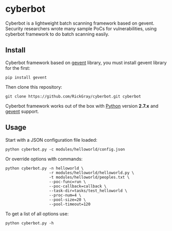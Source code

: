 # cyberbot

Cyberbot is a lightweight batch scanning framework based on gevent. Security researchers wrote many sample PoCs for vulnerabilities, using cyberbot framework to do batch scanning easily. 

Install
----

Cyberbot framework based on [gevent](http://www.gevent.org) library, you must install gevent library for the first:

    pip install gevent

Then clone this repository:

    git clone https://github.com/RickGray/cyberbot.git cyberbot

Cyberbot framework works out of the box with [Python](http://www.python.org/download/) version **2.7.x** and [gevent](http://www.gevent.org) support.

Usage
----

Start with a JSON configuration file loaded:

    python cyberbot.py -c modules/helloworld/config.json

Or override options with commands:

    python cyberbot.py -n helloworld \
                       -r modules/helloworld/helloworld.py \
                       -t modules/helloworld/peoples.txt \
                       --poc-func=run \
                       --poc-callback=callback \
                       --task-dir=tasks/test_helloworld \
                       --proc-num=4 \
                       --pool-size=20 \
                       --pool-timeout=120

To get a list of all options use:

    python cyberbot.py -h
